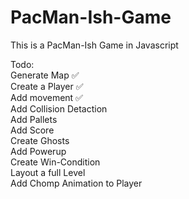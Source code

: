 # PacMan-Ish-Game
This is a PacMan-Ish Game in Javascript<br />

Todo:<br />
Generate Map ✅ <br />
Create a Player ✅ <br />
Add movement ✅ <br />
Add Collision Detaction<br />
Add Pallets<br />
Add Score<br />
Create Ghosts<br />
Add Powerup<br />
Create Win-Condition<br />
Layout a full Level<br />
Add Chomp Animation to Player<br />

